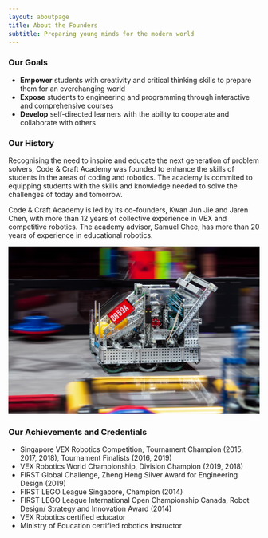 ```yaml
---
layout: aboutpage
title: About the Founders
subtitle: Preparing young minds for the modern world
---
```


### Our Goals
- **Empower** students with creativity and critical thinking skills to prepare them for an everchanging world
- **Expose** students to engineering and programming through interactive and comprehensive courses
- **Develop** self-directed learners with the ability to cooperate and collaborate with others

### Our History
Recognising the need to inspire and educate the next generation of problem solvers, Code & Craft Academy was founded to enhance the skills of students in the areas of coding and robotics. The academy is commited to equipping students with the skills and knowledge needed to solve the challenges of today and tomorrow.

Code & Craft Academy is led by its co-founders, Kwan Jun Jie and Jaren Chen, with more than 12 years of collective experience in VEX and competitive robotics. The academy advisor, Samuel Chee, has more than 20 years of experience in educational robotics.

![8059A-2019-Worlds](/assets/img/8059a-2019-worlds.jpg)

### Our Achievements and Credentials
- Singapore VEX Robotics Competition, Tournament Champion (2015, 2017, 2018), Tournament Finalists (2016, 2019)
- VEX Robotics World Championship, Division Champion (2019, 2018)
- FIRST Global Challenge, Zheng Heng Silver Award for Engineering Design (2019)
- FIRST LEGO League Singapore, Champion (2014)
- FIRST LEGO League International Open Championship Canada, Robot Design/ Strategy and Innovation Award (2014)
- VEX Robotics certified educator
- Ministry of Education certified robotics instructor
